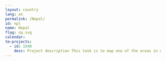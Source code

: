 ```yaml
---
layout: country
lang: en
permalink: /Nepal/
id: npl
name: Nepal
flag: np.svg
calendar:
tm-projects:
  - id: 1540
    desc: Project description This task is to map one of the areas in which The Nepal Red Cross supported by the American Red Cross is implementing earthquake recovery programs. The improved basemap will be used to better inform those programs. Additionally, community mobilizers and volunteers will be trained to collect additional data about their area. Missing Maps MapGive Through the MapGive project, the Humanitarian Information Unit (HIU) of the U.S. Department of State is providing the OpenStreetMap community access to updated satellite imagery services to help assist with humanitarian mapping.
---
```

